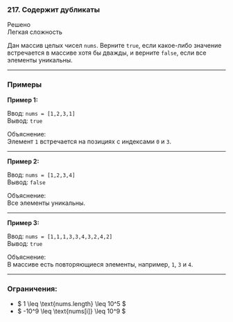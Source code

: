 ### 217. Содержит дубликаты
Решено  
Легкая сложность

Дан массив целых чисел `nums`. Верните `true`, если какое-либо значение встречается в массиве хотя бы дважды, и верните `false`, если все элементы уникальны.

---

### Примеры

**Пример 1:**

Ввод: `nums = [1,2,3,1]`  
Вывод: `true`

Объяснение:  
Элемент `1` встречается на позициях с индексами `0` и `3`.

---

**Пример 2:**

Ввод: `nums = [1,2,3,4]`  
Вывод: `false`

Объяснение:  
Все элементы уникальны.

---

**Пример 3:**

Ввод: `nums = [1,1,1,3,3,4,3,2,4,2]`  
Вывод: `true`

Объяснение:  
В массиве есть повторяющиеся элементы, например, `1`, `3` и `4`.

---

### Ограничения:

- $ 1 \leq \text{nums.length} \leq 10^5 $
- $ -10^9 \leq \text{nums[i]} \leq 10^9 $